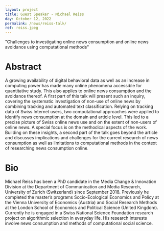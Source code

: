 ```yaml
---
layout: project
title: Guest Speaker - Michael Reiss
day: October 12, 2022
permalink: /news/reiss-talk/
ref: reiss.jpeg
---
```

"Challenges to investigating online news consumption and online news avoidance using computational methods"

# Abstract
A growing availability of digital behavioral data as well as an increase in computing power has made many online phenomena accessible for quantitative study. This also applies to online news consumption and the avoidance thereof. A first part of this talk will present such an inquiry, covering the systematic investigation of non-use of online news by combining tracking and automated text classification. Relying on tracking data of Swiss Internet users, two computational approaches were applied to identify news consumption at the domain and article level. This led to a precise picture of Swiss online news use and on the extent of non-users of online news. A special focus is on the methodical aspects of the work. Building on these insights, a second part of the talk goes beyond the article and discusses implications and challenges for the current research of news consumption as well as limitations to computational methods in the context of researching news consumption online. <br>

# Bio
Michael Reiss has been a PhD candidate in the Media Change & Innovation Division at the Department of Communication and Media Research, University of Zurich (Switzerland) since September 2018. Previously he completed the master’s programs Socio-Ecological Economics and Policy at the Vienna University of Economics (Austria) and Social Research Methods at the London School of Economics and Political Science (United Kingdom). Currently he is engaged in a Swiss National Science Foundation research project on algorithmic selection in everyday life. His research interests involve news consumption and methods of computational social science. 